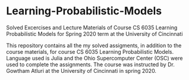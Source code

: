 # Learning-Probabilistic-Models

Solved Excercises and Lecture Materials of Course CS 6035 Learning Probabilistic Models for Spring 2020 term at the University of Cincinnati

This repository contains all the my solved assigments, in addition to the course materials, for course CS 6035 Learning Probabilistic Models. Language used is Julia and the Ohio Supercomputer Center (OSC) were used to complete the assignments. The course was instructed by Dr. Gowtham Atluri at the University of Cincinnati in spring 2020.
